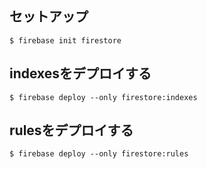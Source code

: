 

## セットアップ

```
$ firebase init firestore
```

## indexesをデプロイする

```
$ firebase deploy --only firestore:indexes
```

## rulesをデプロイする

```
$ firebase deploy --only firestore:rules
```